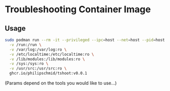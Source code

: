 # Troubleshooting Container Image

## Usage
```bash
sudo podman run --rm -it --privileged --ipc=host --net=host --pid=host --network=host \
  -v /run:/run \
  -v /var/log:/var/log:ro \
  -v /etc/localtime:/etc/localtime:ro \
  -v /lib/modules:/lib/modules:ro \
  -v /sys:/sys:ro \
  -v /usr/src:/usr/src:ro \
  ghcr.io/philipschmid/tshoot:v0.0.1
```
(Params depend on the tools you would like to use...)